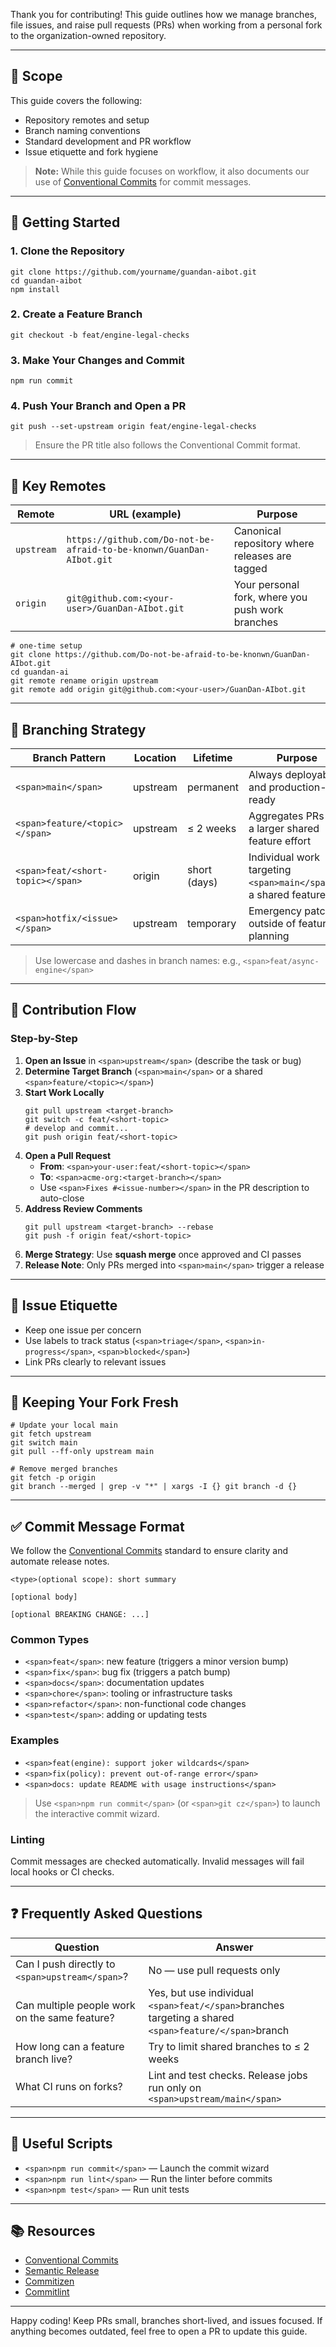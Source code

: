 Thank you for contributing! This guide outlines how we manage branches, file issues, and raise pull requests (PRs) when working from a personal fork to the organization-owned repository.

---

## 📜 Scope

This guide covers the following:

- Repository remotes and setup
- Branch naming conventions
- Standard development and PR workflow
- Issue etiquette and fork hygiene

> **Note:** While this guide focuses on workflow, it also documents our use of [Conventional Commits](https://www.conventionalcommits.org/en/v1.0.0/) for commit messages.

---



## 🚀 Getting Started

### 1. Clone the Repository

```
git clone https://github.com/yourname/guandan-aibot.git
cd guandan-aibot
npm install
```

### 2. Create a Feature Branch

```
git checkout -b feat/engine-legal-checks
```

### 3. Make Your Changes and Commit

```
npm run commit
```

### 4. Push Your Branch and Open a PR

```
git push --set-upstream origin feat/engine-legal-checks
```

> Ensure the PR title also follows the Conventional Commit format.

---

## 📁 Key Remotes

| Remote                  | URL (example)                                            | Purpose                                          |
| ----------------------- | -------------------------------------------------------- | ------------------------------------------------ |
| `upstream` | `https://github.com/Do-not-be-afraid-to-be-knonwn/GuanDan-AIbot.git`    | Canonical repository where releases are tagged   |
| `origin`   | `git@github.com:<your-user>/GuanDan-AIbot.git` | Your personal fork, where you push work branches |

```
# one‑time setup
git clone https://github.com/Do-not-be-afraid-to-be-knonwn/GuanDan-AIbot.git
cd guandan-ai
git remote rename origin upstream
git remote add origin git@github.com:<your-user>/GuanDan-AIbot.git
```

---

## 🌿 Branching Strategy

| Branch Pattern                    | Location | Lifetime     | Purpose                                                          |
| --------------------------------- | -------- | ------------ | ---------------------------------------------------------------- |
| `<span>main</span>`               | upstream | permanent    | Always deployable and production-ready                           |
| `<span>feature/<topic></span>`    | upstream | ≤ 2 weeks    | Aggregates PRs for a larger shared feature effort                |
| `<span>feat/<short-topic></span>` | origin   | short (days) | Individual work targeting `<span>main</span>`or a shared feature |
| `<span>hotfix/<issue></span>`     | upstream | temporary    | Emergency patches outside of feature planning                    |

> Use lowercase and dashes in branch names: e.g., `<span>feat/async-engine</span>`

---

## 🔁 Contribution Flow

### Step-by-Step

1. **Open an Issue** in `<span>upstream</span>` (describe the task or bug)
2. **Determine Target Branch** (`<span>main</span>` or a shared `<span>feature/<topic></span>`)
3. **Start Work Locally**
   ```
   git pull upstream <target-branch>
   git switch -c feat/<short-topic>
   # develop and commit...
   git push origin feat/<short-topic>
   ```
4. **Open a Pull Request**
   - **From**: `<span>your-user:feat/<short-topic></span>`
   - **To**: `<span>acme-org:<target-branch></span>`
   - Use `<span>Fixes #<issue-number></span>` in the PR description to auto-close
5. **Address Review Comments**
   ```
   git pull upstream <target-branch> --rebase
   git push -f origin feat/<short-topic>
   ```
6. **Merge Strategy**: Use **squash merge** once approved and CI passes
7. **Release Note**: Only PRs merged into `<span>main</span>` trigger a release

---

## 🧾 Issue Etiquette

- Keep one issue per concern
- Use labels to track status (`<span>triage</span>`, `<span>in-progress</span>`, `<span>blocked</span>`)
- Link PRs clearly to relevant issues

---

## 🔄 Keeping Your Fork Fresh

```
# Update your local main
git fetch upstream
git switch main
git pull --ff-only upstream main

# Remove merged branches
git fetch -p origin
git branch --merged | grep -v "*" | xargs -I {} git branch -d {}
```

---
## ✅ Commit Message Format

We follow the [Conventional Commits](https://www.conventionalcommits.org/en/v1.0.0/) standard to ensure clarity and automate release notes.

```
<type>(optional scope): short summary

[optional body]

[optional BREAKING CHANGE: ...]
```

### Common Types

- `<span>feat</span>`: new feature (triggers a minor version bump)
- `<span>fix</span>`: bug fix (triggers a patch bump)
- `<span>docs</span>`: documentation updates
- `<span>chore</span>`: tooling or infrastructure tasks
- `<span>refactor</span>`: non-functional code changes
- `<span>test</span>`: adding or updating tests

### Examples

- `<span>feat(engine): support joker wildcards</span>`
- `<span>fix(policy): prevent out-of-range error</span>`
- `<span>docs: update README with usage instructions</span>`

> Use `<span>npm run commit</span>` (or `<span>git cz</span>`) to launch the interactive commit wizard.

### Linting

Commit messages are checked automatically. Invalid messages will fail local hooks or CI checks.

---
## ❓ Frequently Asked Questions

| Question                                        | Answer                                                                                                |
| ----------------------------------------------- | ----------------------------------------------------------------------------------------------------- |
| Can I push directly to `<span>upstream</span>`? | No — use pull requests only                                                                           |
| Can multiple people work on the same feature?   | Yes, but use individual `<span>feat/</span>`branches targeting a shared `<span>feature/</span>`branch |
| How long can a feature branch live?             | Try to limit shared branches to ≤ 2 weeks                                                             |
| What CI runs on forks?                          | Lint and test checks. Release jobs run only on `<span>upstream/main</span>`                           |

---

## 🧰 Useful Scripts

- `<span>npm run commit</span>` — Launch the commit wizard
- `<span>npm run lint</span>` — Run the linter before commits
- `<span>npm test</span>` — Run unit tests

---

## 📚 Resources

- [Conventional Commits](https://www.conventionalcommits.org/)
- [Semantic Release](https://semantic-release.gitbook.io/semantic-release/)
- [Commitizen](https://github.com/commitizen/cz-cli)
- [Commitlint](https://commitlint.js.org)

---

Happy coding! Keep PRs small, branches short-lived, and issues focused. If anything becomes outdated, feel free to open a PR to update this guide.
